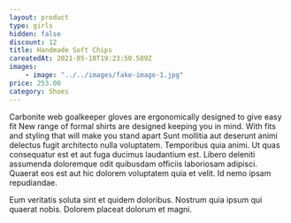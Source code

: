 ```yaml
---
layout: product
type: girls
hidden: false
discount: 12
title: Handmade Soft Chips
careatedAt: 2021-05-10T19:23:50.589Z
images:
    - image: "../../images/fake-image-1.jpg"
price: 253.00
category: Shoes
---
```

Carbonite web goalkeeper gloves are ergonomically designed to give easy fit
New range of formal shirts are designed keeping you in mind. With fits and styling that will make you stand apart
Sunt mollitia aut deserunt animi delectus fugit architecto nulla voluptatem. Temporibus quia animi. Ut quas consequatur est et aut fuga ducimus laudantium est. Libero deleniti assumenda doloremque odit quibusdam officiis laboriosam adipisci. Quaerat eos est aut hic dolorem voluptatem quia et velit. Id nemo ipsam repudiandae.
 Eum veritatis soluta sint et quidem doloribus. Nostrum quia ipsum qui quaerat nobis. Dolorem placeat dolorum et magni.
